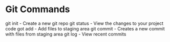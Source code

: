 # Git Commands

git init - Create a new git repo
git status - View the changes to your project code
got add - Add files to staging area
git commit - Creates a new commit with files from staging area
git log - View recent commits
